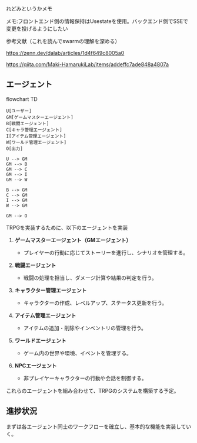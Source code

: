 れどみというかメモ

メモ:フロントエンド側の情報保持はUsestateを使用。バックエンド側でSSEで変更を投げるようにしたい

参考文献（これを読んでswarmの理解を深める）

https://zenn.dev/dalab/articles/1d4f649c8005a0

https://qiita.com/Maki-HamarukiLab/items/addeffc7ade848a4807a

## エージェント

flowchart TD

    U[ユーザー]
    GM[ゲームマスターエージェント]
    B[戦闘エージェント]
    C[キャラ管理エージェント]
    I[アイテム管理エージェント]
    W[ワールド管理エージェント]
    O[出力]

    U --> GM
    GM --> B
    GM --> C
    GM --> I
    GM --> W

    B --> GM
    C --> GM
    I --> GM
    W --> GM

    GM --> O

TRPGを実装するために、以下のエージェントを実装

1. **ゲームマスターエージェント（GMエージェント）**
   - プレイヤーの行動に応じてストーリーを進行し、シナリオを管理する。

2. **戦闘エージェント**
   - 戦闘の処理を担当し、ダメージ計算や結果の判定を行う。

3. **キャラクター管理エージェント**
   - キャラクターの作成、レベルアップ、ステータス更新を行う。

4. **アイテム管理エージェント**
   - アイテムの追加・削除やインベントリの管理を行う。

5. **ワールドエージェント**
   - ゲーム内の世界や環境、イベントを管理する。

6. **NPCエージェント**
   - 非プレイヤーキャラクターの行動や会話を制御する。

これらのエージェントを組み合わせて、TRPGのシステムを構築する予定。

## 進捗状況
まずは各エージェント同士のワークフローを確立し、基本的な機能を実装していく。